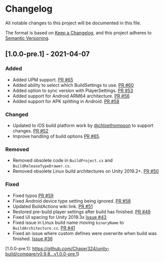 # Changelog
All notable changes to this project will be documented in this file.

The format is based on [Keep a Changelog](https://keepachangelog.com/en/1.0.0/),
and this project adheres to [Semantic Versioning](https://semver.org/spec/v2.0.0.html).

## [1.0.0-pre.1] - 2021-04-07
### Added
- Added UPM support. [PR #65](https://github.com/Chaser324/unity-build/pull/65/commits/6b90791566a771bf189ed6272d3005b4d1933ca1)
- Added ability to select which BuildSettings to use. [PR #60](https://github.com/Chaser324/unity-build/pull/60)
- Added option to sync version with PlayerSettings. [PR #53](https://github.com/Chaser324/unity-build/pull/53)
- Added support for Android ARM64 architecture. [PR #56](https://github.com/Chaser324/unity-build/pull/56)
- Added support for APK splitting in Android. [PR #58](https://github.com/Chaser324/unity-build/pull/58/commits/30c8959cd670bb68c3cd70a6728644df25055fc5)

### Changed
- Updated to iOS build platform work by [@chloethompson](https://github.com/chloethompson) to support changes. [PR #52](https://github.com/Chaser324/unity-build/pull/52)
- Improve handling of build options [PR #65](https://github.com/Chaser324/unity-build/pull/65/commits/e7cfee053255e5248784a6da96a36e89506ccf9f).

### Removed
- Removed obsolete code in `BuildProject.cs` and `BuildReleaseTypeDrawer.cs`.
- Removed obsolete Linux build architectures on Unity 2019.2+. [PR #50](https://github.com/Chaser324/unity-build/pull/50)

### Fixed
- Fixed typos [PR #59](https://github.com/Chaser324/unity-build/pull/59)
- Fixed Android device type setting being ignored. [PR #58](https://github.com/Chaser324/unity-build/pull/58/commits/15b96e9e9777ef500b6bfa6d9db800a17dab9273)
- Updated BuildActions wiki link. [PR #51](https://github.com/Chaser324/unity-build/pull/51)
- Restored pre-build player settings after build has finished. [PR #49](https://github.com/Chaser324/unity-build/pull/49)
- Fixed UI spacing for Unity 2019.3x [Issue #43](https://github.com/Chaser324/unity-build/issues/43)
- Fixed issue in Linux build name moving `binaryName` to `BuildArchitecture.cs`. [PR #41](https://github.com/Chaser324/unity-build/pull/41)
- Fixed an issue where custom defines were overwrite when build was finished. [Issue #36](https://github.com/Chaser324/unity-build/issues/36)

[Unreleased]: https://github.com/Chaser324/unity-build/compare/v1.0.0-pre.1...HEAD
[1.0.0-pre.1]: https://github.com/Chaser324/unity-build/compare/v0.9.8...v1.0.0-pre.1)
